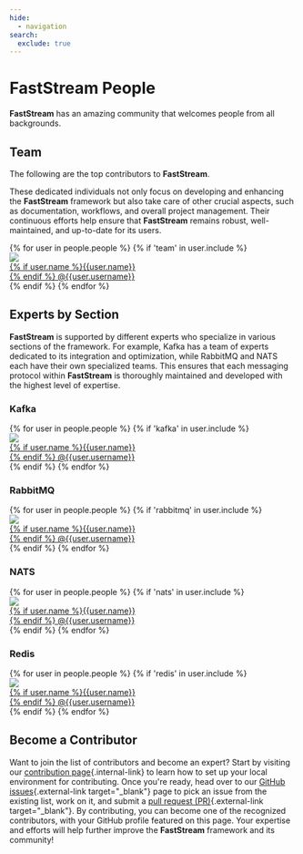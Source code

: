 ```yaml
---
hide:
  - navigation
search:
  exclude: true
---
```


# FastStream People

**FastStream** has an amazing community that welcomes people from all backgrounds.

## Team

The following are the top contributors to **FastStream**.

These dedicated individuals not only focus on developing and enhancing the **FastStream** framework but also take care of other crucial aspects, such as documentation, workflows, and overall project management. Their continuous efforts help ensure that **FastStream** remains robust, well-maintained, and up-to-date for its users.

<div class="user-list user-list-center">
{% for user in people.people %}
    {% if 'team' in user.include %}
        <div class="user">
            <a href="{{ user.github }}" target="_blank">
                <div class="avatar-wrapper">
                    <img src="{{ user.avatar }}"/>
                </div>
                <div class="title">
                    {% if user.name %}{{user.name}}<br/>{% endif %}
                    @{{user.username}}
                </div>
            </a>
        </div>
    {% endif %}
{% endfor %}
</div>

## Experts by Section

**FastStream** is supported by different experts who specialize in various sections of the framework. For example, Kafka has a team of experts dedicated to its integration and optimization, while RabbitMQ and NATS each have their own specialized teams. This ensures that each messaging protocol within **FastStream** is thoroughly maintained and developed with the highest level of expertise.

### Kafka

<div class="user-list user-list-center">
{% for user in people.people %}
    {% if 'kafka' in user.include %}
        <div class="user">
            <a href="{{ user.github }}" target="_blank">
                <div class="avatar-wrapper">
                    <img src="{{ user.avatar }}"/>
                </div>
                <div class="title">
                    {% if user.name %}{{user.name}}<br/>{% endif %}
                    @{{user.username}}
                </div>
            </a>
        </div>
    {% endif %}
{% endfor %}
</div>

### RabbitMQ

<div class="user-list user-list-center">
{% for user in people.people %}
    {% if 'rabbitmq' in user.include %}
        <div class="user">
            <a href="{{ user.github }}" target="_blank">
                <div class="avatar-wrapper">
                    <img src="{{ user.avatar }}"/>
                </div>
                <div class="title">
                    {% if user.name %}{{user.name}}<br/>{% endif %}
                    @{{user.username}}
                </div>
            </a>
        </div>
    {% endif %}
{% endfor %}
</div>

### NATS

<div class="user-list user-list-center">
{% for user in people.people %}
    {% if 'nats' in user.include %}
        <div class="user">
            <a href="{{ user.github }}" target="_blank">
                <div class="avatar-wrapper">
                    <img src="{{ user.avatar }}"/>
                </div>
                <div class="title">
                    {% if user.name %}{{user.name}}<br/>{% endif %}
                    @{{user.username}}
                </div>
            </a>
        </div>
    {% endif %}
{% endfor %}
</div>

### Redis

<div class="user-list user-list-center">
{% for user in people.people %}
    {% if 'redis' in user.include %}
        <div class="user">
            <a href="{{ user.github }}" target="_blank">
                <div class="avatar-wrapper">
                    <img src="{{ user.avatar }}"/>
                </div>
                <div class="title">
                    {% if user.name %}{{user.name}}<br/>{% endif %}
                    @{{user.username}}
                </div>
            </a>
        </div>
    {% endif %}
{% endfor %}
</div>

## Become a Contributor

Want to join the list of contributors and become an expert? Start by visiting our [contribution page](./getting-started/contributing/CONTRIBUTING.md){.internal-link} to learn how to set up your local environment for contributing. Once you're ready, head over to our [GitHub issues](https://github.com/airtai/faststream/issues){.external-link target="_blank"} page to pick an issue from the existing list, work on it, and submit a [pull request (PR)](https://github.com/airtai/faststream/pulls){.external-link target="_blank"}. By contributing, you can become one of the recognized contributors, with your GitHub profile featured on this page. Your expertise and efforts will help further improve the **FastStream** framework and its community!
